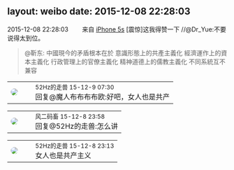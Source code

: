 layout: weibo
date: 2015-12-08 22:28:03
---
<meta name="referrer" content="no-referrer" />

2015-12-08 22:28:03  &nbsp;&nbsp;&nbsp;&nbsp;&nbsp;&nbsp; 来自 <a href="sinaweibo://customweibosource" rel="nofollow">iPhone 5s</a>
[震惊]这我得赞一下 //@Dr_Yue:不要说得太到位。
>  @靳东: 中國現今的矛盾根本在於  意識形態上的共產主義化  經濟運作上的資本主義化 行政管理上的官僚主義化 精神道德上的儒教主義化  不同系統互不兼容 ​​​

<table style="width: 100%;">
  <tr>
    <td style="width: 40px;"><img style="border-radius:50%" src="https://tva4.sinaimg.cn/crop.0.0.180.180.50/8beaf773jw1e8qgp5bmzyj2050050aa8.jpg?KID=imgbed,tva&Expires=1624465790&ssig=MbJXGIvxC%2B"></td>
    <td colspan="2"><small>52Hz的走兽 15-12-9 07:30</small><br/>回复@魔人布布布布欧:好吧，女人也是共产</td>
  </tr>
</table>

<table style="width: 100%;">
  <tr>
    <td style="width: 40px;"><img style="border-radius:50%" src="https://tva3.sinaimg.cn/crop.0.0.639.639.50/6d2a6003jw8f3idy69w2gj20hs0hrt9g.jpg?KID=imgbed,tva&Expires=1624465790&ssig=Kk0RlS4FwM"></td>
    <td colspan="2"><small>风二码畜 15-12-8 23:58</small><br/>回复@52Hz的走兽:怎么讲</td>
  </tr>
</table>

<table style="width: 100%;">
  <tr>
    <td style="width: 40px;"><img style="border-radius:50%" src="https://tva4.sinaimg.cn/crop.0.0.180.180.50/8beaf773jw1e8qgp5bmzyj2050050aa8.jpg?KID=imgbed,tva&Expires=1624465790&ssig=MbJXGIvxC%2B"></td>
    <td colspan="2"><small>52Hz的走兽 15-12-8 23:13</small><br/>女人也是共产主义</td>
  </tr>
</table>

